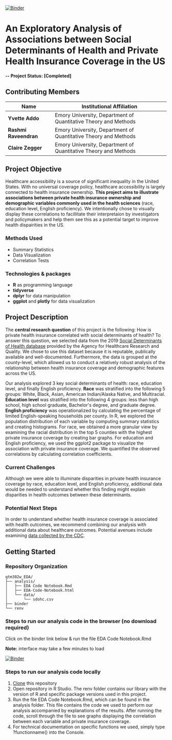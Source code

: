 
[![Binder](https://mybinder.org/badge_logo.svg)](https://mybinder.org/v2/gh/czegger/qtm302w_EDA/main?urlpath=rstudio)

# An Exploratory Analysis of Associations between Social Determinants of Health and Private Health Insurance Coverage in the US
#### -- Project Status: [Completed]

## Contributing Members

|Name     |  Institutional Affiliation   | 
|---------|-----------------|
|**Yvette Addo** | Emory University, Department of Quantitative Theory and Methods        |
|**Rashmi Raveendran** |     Emory University, Department of Quantitative Theory and Methods     |
|**Claire Zegger** |     Emory University, Department of Quantitative Theory and Methods     |


## Project Objective
Healthcare accessibility is a source of significant inequality in the United States. With no universal coverage policy, healthcare accessibility is largely connected to health insurance ownership. **This project aims to illustrate associations between private health insurance ownership and demographic variables commonly used in the health sciences** (race, education level, English proficiency). We intentionally chose to visually display these correlations to facillitate their interpretaion by investigators and policymakers and help them see this as a potential target to improve health dispairities in the US.

### Methods Used
* Summary Statistics
* Data Visualization
* Correlation Tests

### Technologies & packages
* **R** as programming language
* **tidyverse** 
* **dplyr** for data manipulation
* **ggplot** and **plotly** for data visualization

## Project Description
The **central research question** of this project is the following: How is private health insurance correlated with social determinants of health? To answer this question, we selected data from the 2019 [Social Determinants of Health database](https://www.ahrq.gov/sdoh/data-analytics/sdoh-data.html) provided by the Agency for Healthcare Research and Quality. We chose to use this dataset because it is reputable, publically available and well-documented. Furthermore, the data is grouped at the county-level, which allowed us to conduct a relatively robust analysis of the relationship between health insurance coverage and demographic features across the US. 

Our analysis explored 3 key social determinants of health: race, education level, and finally English proficiency. **Race** was stratified into the following 5 groups: White, Black, Asian, American Indian/Alaska Native, and Multiracial. **Education level** was stratified into the following 4 groups: less than high school, high school graduate, Bachelor's degree, and graduate degree. **English proficiency** was operationalized by calculating the percentage of limited English-speaking households per county. In R, we explored the population distribution of each variable by computing summary statistics and creating histograms. For race, we obtained a more granular view by examining the racial distribution in the top 5 counties with the highest private insurance coverage by creating bar graphs. For education and English proficiency, we used the ggplot2 package to visualize the association with private insurance coverage. We quantified the observed correlations by calculating correlation coefficients. 

### Current Challenges
Although we were able to illuminate disparities in private health insurance coverage by race, education level, and English proficiency, additional data would be needed to understand whether this finding might explain disparities in health outcomes between these determinants.

### Potential Next Steps
In order to understand whether health insurance coverage is associated with health outcomes, we recommend combining our analysis with additional data about healthcare outcomes. Potential avenues include examining [data collected by the CDC](https://data.cdc.gov/).

## Getting Started

### Repository Organization
```
qtm302w_EDA/
├── analysis/
│   ├── EDA Code Notebook.Rmd
│   ├── EDA-Code-Notebook.html
│   └── data/
│       └── sdohc.csv
├── binder
└── renv
```
### Steps to run our analysis code in the browser (no download required)
Click on the binder link below & run the file EDA Code Notebook.Rmd

**Note:** interface may take a few minutes to load

[![Binder](https://mybinder.org/badge_logo.svg)](https://mybinder.org/v2/gh/czegger/qtm302w_EDA/main?urlpath=rstudio)

### Steps to run our analysis code locally
1. [Clone](https://help.github.com/articles/cloning-a-repository/) this repository
2. Open repository in R Studio. The renv folder contains our library with the version of R and specific package versions used in this project.
3. Run the file EDA Code Notebook.Rmd, which can be found in the analysis folder. This file contains the code we used to perform our analysis accompanied by explanations of the results. After running the code, scroll through the file to see graphs displaying the correlation between each variable and private insurance coverage.
4. For technical documentation on specific functions we used, simply type ?functionname() into the Console.




